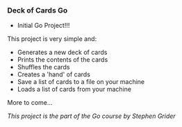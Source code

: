 ### Deck of Cards Go

- Initial Go Project!!!

This project is very simple and:

- Generates a new deck of cards
- Prints the contents of the cards
- Shuffles the cards
- Creates a 'hand' of cards
- Save a list of cards to a file on your machine
- Loads a list of cards from your machine

More to come...

*This project is the part of the Go course by Stephen Grider*